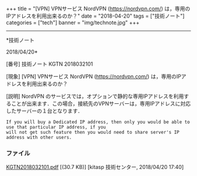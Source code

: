 ﻿+++
title = "[VPN] VPNサービス NordVPN (https://nordvpn.com/) は，専用のIPアドレスを利用出来るのか？"
date = "2018-04-20"
tags = ["技術ノート"]
categories = ["tech"]
banner = "img/technote.jpg"
+++

-----------------------------------------------------------------------------------------------------------------------------

*技術ノート

2018/04/20*


[番号]
技術ノート KGTN 2018032101

[現象]
[VPN] VPNサービス NordVPN (<https://nordvpn.com/>)
は，専用のIPアドレスを利用出来るのか？

[説明]
NordVPN
のサービスでは，オプションで静的な専用IPアドレスを利用することが出来ます．この場合，接続先のVPNサーバーは，専用IPアドレスに対応したサーバーの１台となります．

    If you will buy a Dedicated IP address, then only you would be able to use that particular IP address, if you
    will not get such feature then you would need to share server's IP address with other users.


### ファイル

 
 


[KGTN2018032101.pdf](http://techreport.kitasp.net/attachments/download/4003/KGTN2018032101.pdf)
 [(30.7 KB)] [kitasp 技術センター, 2018/04/20
17:40]


 


 

